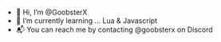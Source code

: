 - 👋 Hi, I’m @GoobsterX
- 🌱 I’m currently learning ... Lua & Javascript
- 📬 You can reach me by contacting @goobsterx on Discord
